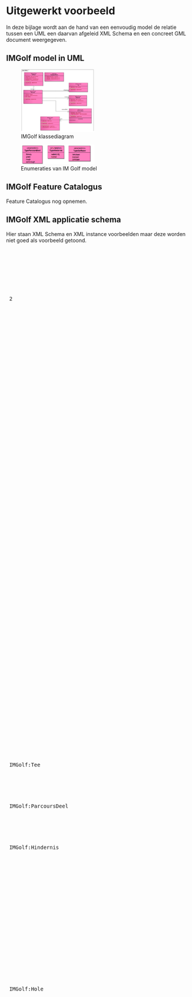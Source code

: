 # Uitgewerkt voorbeeld
In deze bijlage wordt aan de hand van een eenvoudig model de relatie tussen een UML een
daarvan afgeleid XML Schema en een concreet GML document weergegeven.

## IMGolf model in UML

<figure>
    <img src="media/imgolfdiagram.png" width="200">
    <figcaption>IMGolf klassediagram</figcaption>
</figure>

<figure>
    <img src="media/imgolfenums.png" width="200">
    <figcaption>Enumeraties van IM Golf model</figcaption>
</figure>

## IMGolf Feature Catalogus

<aside class="issue">Feature Catalogus nog opnemen.</aside>

## IMGolf XML applicatie schema
<aside class="issue">Hier staan XML Schema en XML instance voorbeelden maar deze worden niet goed als voorbeeld getoond.</aside>

<pre class="example">

<?xml version="1.0" encoding="UTF-8"?>
<schema xmlns="http://www.w3.org/2001/XMLSchema"
xmlns:IMGolf="http://www.geonovum.nl/IMGolf"
 xmlns:gml="http://www.opengis.net/gml/3.2"
xmlns:gmlsf="http://www.opengis.net/gmlsf/2.0"
 elementFormDefault="qualified" targetNamespace="http://www.geonovum.nl/IMGolf"
version="1.0">
 <import namespace="http://www.opengis.net/gml/3.2"
 schemaLocation="http://schemas.opengis.net/gml/3.2.1/gml.xsd"/>
 <import namespace="http://www.opengis.net/gmlsf/2.0"
 schemaLocation="http://schemas.opengis.net/gmlsfProfile/2.0/gmlsfLevels.xsd"/>
 <!--GML Applicatie Schema voor voorbeeld van NEN3610 Versie 1.0 datum 2012-02-20-->
 <annotation>
 <appinfo source="http://schemas.opengis.net/gmlsfProfile/2.0/gmlsfLevels.xsd">
 <gmlsf:ComplianceLevel>2</gmlsf:ComplianceLevel>
 </appinfo>
 </annotation>
 <element name="FeatureCollectionIMGolf" type="IMGolf:FeatureCollectionIMGolfType"
 substitutionGroup="gml:AbstractGML"/>
 <complexType name="FeatureCollectionIMGolfType">
 <complexContent>
 <extension base="gml:AbstractFeatureType">
 <sequence minOccurs="0" maxOccurs="unbounded">
 <element name="featureMember">
 <complexType>
 <complexContent>
 <extension base="gml:AbstractFeatureMemberType">
 <sequence>
 <element ref="gml:AbstractFeature"/>
 </sequence>
 </extension>
 </complexContent>
 </complexType>
 </element>
 </sequence>
 </extension>
 </complexContent>
 </complexType>
 <element name="Hole" substitutionGroup="gml:AbstractFeature" type="IMGolf:HoleType"/>
 <complexType name="HoleType">
 <complexContent>
 <extension base="gml:AbstractFeatureType">
 <sequence>
 <element name="geometrie" type="gml:PointPropertyType"/>
 <element name="identificatie" type="IMGolf:NEN3610IDPropertyType"/>
 <element name="beginGeldigheid" type="dateTime"/>
 <element minOccurs="0" name="eindGeldigheid" type="dateTime"/>
 </sequence>
 </extension>
 </complexContent>
 </complexType>
 <complexType name="HolePropertyType">
<!-- <sequence minOccurs="0">
<element ref="IMGolf:Hole"/>
 </sequence>-->
 <attributeGroup ref="gml:AssociationAttributeGroup"/>
 <attributeGroup ref="gml:OwnershipAttributeGroup"/>
 </complexType>
 <simpleType name="TypeHindernisType">
 <restriction base="string">
 <enumeration value="waterpartij"/>
 <enumeration value="bunker"/>
 </restriction>
 </simpleType>
 <element name="ToegangGolfbaan" substitutionGroup="gml:AbstractObject"
 type="IMGolf:ToegangGolfbaanType"/>
 <complexType name="ToegangGolfbaanType">
 <sequence>
 <element name="alleenVoorLeden" type="boolean"/>
 <element minOccurs="0" name="vereisten" type="string"/>
 <element minOccurs="0" name="etiquette" type="string"/>
 </sequence>
 </complexType>
 <complexType name="ToegangGolfbaanPropertyType">
 <sequence>
 <element ref="IMGolf:ToegangGolfbaan"/>
 </sequence>
 </complexType>
 <simpleType name="TypeGolfbaanType">
 <restriction base="string">
 <enumeration value="linksbaan"/>
 <enumeration value="bosbaan"/>
 <enumeration value="parkbaan"/>
 </restriction>
 </simpleType>
 <element name="Parcours" substitutionGroup="gml:AbstractFeature"
type="IMGolf:ParcoursType"/>
 <complexType name="ParcoursType">
 <complexContent>
 <extension base="gml:AbstractFeatureType">
 <sequence>
 <element name="identificatie" type="IMGolf:NEN3610IDPropertyType"/>
 <element name="nummer" type="integer"/>
 <element name="geometry" type="gml:MultiSurfacePropertyType"/>
 <element name="par" type="integer"/>
 <element maxOccurs="unbounded" minOccurs="0" name="afslagplaats"
 type="IMGolf:TeePropertyType">
 <annotation>
 <appinfo>
 <targetElement
xmlns="http://www.opengis.net/gml/3.2">IMGolf:Tee</targetElement>
 </appinfo>
 </annotation>
 </element>
 <element maxOccurs="unbounded" name="parcoursDeel"
type="IMGolf:ParcoursDeelPropertyType">
 <annotation>
 <appinfo>
 <targetElement
 xmlns="http://www.opengis.net/gml/3.2">IMGolf:ParcoursDeel</targetElement>
 </appinfo>
 </annotation>
 </element>
 <element minOccurs="0" name="hindernis" type="IMGolf:HindernisPropertyType">
 <annotation>
 <appinfo>
 <targetElement
xmlns="http://www.opengis.net/gml/3.2">IMGolf:Hindernis</targetElement>
 </appinfo>
 </annotation>
 </element>
 </sequence>
 </extension>
 </complexContent>
 </complexType>
 <complexType name="ParcoursPropertyType">
 <!--<sequence minOccurs="0">
 <element ref="IMGolf:Parcours"/>
 </sequence>-->
 <attributeGroup ref="gml:AssociationAttributeGroup"/>
 <attributeGroup ref="gml:OwnershipAttributeGroup"/>
 </complexType>
 <element name="ParcoursDeel" substitutionGroup="gml:AbstractFeature"
 type="IMGolf:ParcoursDeelType"/>
 <complexType name="ParcoursDeelType">
 <complexContent>
 <extension base="gml:AbstractFeatureType">
 <sequence>
 <element name="geometry" type="gml:SurfacePropertyType"/>
 <element name="identificatie" type="IMGolf:NEN3610IDPropertyType"/>
 <element name="TypeParcoursDeel" type="IMGolf:TypeParcoursDeelType"/>
 <element name="hole" type="IMGolf:HolePropertyType" minOccurs="0">
 <annotation>
 <appinfo>
 <targetElement
xmlns="http://www.opengis.net/gml/3.2">IMGolf:Hole</targetElement>
 </appinfo>
 </annotation>
 </element>
 </sequence>
 </extension>
 </complexContent>
 </complexType>
 <complexType name="ParcoursDeelPropertyType">
<!-- <sequence minOccurs="0">
 <element ref="IMGolf:ParcoursDeel"/>
 </sequence>-->
 <attributeGroup ref="gml:AssociationAttributeGroup"/>
 <attributeGroup ref="gml:OwnershipAttributeGroup"/>
 </complexType>
 <element name="Tee" substitutionGroup="gml:AbstractFeature" type="IMGolf:TeeType"/>
 <complexType name="TeeType">
 <complexContent>
 <extension base="gml:AbstractFeatureType">
 <sequence>
 <element name="geometry" type="gml:SurfacePropertyType"/>
 <element name="identificatie" type="IMGolf:NEN3610IDPropertyType"/>
 </sequence>
 </extension>
 </complexContent>
 </complexType>
 <complexType name="TeePropertyType">
<!-- <sequence minOccurs="0">
 <element ref="IMGolf:Tee"/>
 </sequence>-->
 <attributeGroup ref="gml:AssociationAttributeGroup"/>
 <attributeGroup ref="gml:OwnershipAttributeGroup"/>
 </complexType>
 <element name="NEN3610ID" substitutionGroup="gml:AbstractObject"
type="IMGolf:NEN3610IDType"/>
 <complexType name="NEN3610IDType">
 <sequence>
 <element name="namespace" type="string"/>
 <element name="lokaalID" type="string"/>
 <element minOccurs="0" name="versie" type="string"/>
 </sequence>
 </complexType>
 <complexType name="NEN3610IDPropertyType">
 <sequence>
 <element ref="IMGolf:NEN3610ID"/>
 </sequence>
 </complexType>
 <simpleType name="TypeParcoursDeelType">
 <restriction base="string">
 <enumeration value="fairway"/>
 <enumeration value="green"/>
 <enumeration value="rough"/>
 <enumeration value="semi-rough"/>
 </restriction>
 </simpleType>
 <element name="Hindernis" substitutionGroup="gml:AbstractFeature"
type="IMGolf:HindernisType"/>
 <complexType name="HindernisType">
 <complexContent>
 <extension base="gml:AbstractFeatureType">
 <sequence>
 <element name="geometrie" type="gml:SurfacePropertyType"/>
 <element name="identificatie" type="IMGolf:NEN3610IDPropertyType"/>
 <element name="typeHindernis" type="IMGolf:TypeHindernisType"/>
 </sequence>
 </extension>
 </complexContent>
 </complexType>
 <complexType name="HindernisPropertyType">
<!-- <sequence minOccurs="0">
 <element ref="IMGolf:Hindernis"/>
 </sequence>-->
 <attributeGroup ref="gml:AssociationAttributeGroup"/>
 <attributeGroup ref="gml:OwnershipAttributeGroup"/>
 </complexType>
 <element name="Golfbaan" substitutionGroup="gml:AbstractFeature"
 type="IMGolf:GolfbaanType"/>
 <complexType name="GolfbaanType">
 <complexContent>
 <extension base="gml:AbstractFeatureType">
 <sequence>
 <element name="geometry" type="gml:MultiSurfacePropertyType"/>
 <element name="naam" type="string"/>
 <element name="typeGolfbaan" type="IMGolf:TypeGolfbaanType"/>
 <element name="toegang" type="IMGolf:ToegangGolfbaanPropertyType"/>
 <element name="identificatie" type="IMGolf:NEN3610IDPropertyType"/>
 <element maxOccurs="unbounded" minOccurs="0" name="hole"
 type="IMGolf:ParcoursPropertyType">
 <annotation>
 <appinfo>
 <targetElement
xmlns="http://www.opengis.net/gml/3.2">IMGolf:Parcours</targetElement>
 </appinfo>
 </annotation>
 </element>
 </sequence>
 </extension>
 </complexContent>
 </complexType>
 <complexType name="GolfbaanPropertyType">
<!-- <sequence minOccurs="0">
 <element ref="IMGolf:Golfbaan"/>
 </sequence>-->
 <attributeGroup ref="gml:AssociationAttributeGroup"/>
 <attributeGroup ref="gml:OwnershipAttributeGroup"/>
 </complexType>
</schema>

</pre>

## IMGolf GML document

<pre class="example">

<?xml version="1.0" encoding="UTF-8"?>
<FeatureCollectionIMGolf xmlns:xlink="http://www.w3.org/1999/xlink"
xmlns:gml="http://www.opengis.net/gml/3.2"
xmlns="http://www.geonovum.nl/IMGolf" xmlns:xsi="http://www.w3.org/2001/XMLSchemainstance"
xsi:schemaLocation="http://www.geonovum.nl/IMGolf IMGolf.xsd" gml:id="ID001">
<gml:boundedBy>
<gml:Envelope srsDimension="2" srsName="urn:opengis:def:crs:EPSG::xxxxx">
<gml:lowerCorner>10 10</gml:lowerCorner>
<gml:upperCorner>20 20</gml:upperCorner>
</gml:Envelope>
</gml:boundedBy>
<featureMember>
<Golfbaan gml:id="G11">
<geometry>
<gml:MultiSurface gml:id="x00">
<gml:surfaceMember>
<gml:Polygon gml:id="x2">
<gml:exterior>
<gml:LinearRing>
<gml:posList>10 10 20 10 20 20 10 20 10 10</gml:posList>
</gml:LinearRing>
</gml:exterior>
</gml:Polygon>
</gml:surfaceMember>
</gml:MultiSurface>
</geometry>
<naam>Openbare golfbaan Westlaren</naam>
<typeGolfbaan>bosbaan</typeGolfbaan>
<toegang>
<ToegangGolfbaan>
<alleenVoorLeden>false</alleenVoorLeden>
</ToegangGolfbaan>
</toegang>
<identificatie>
<NEN3610ID>
<namespace>NL.IMGOLF</namespace>
<lokaalID>G1</lokaalID>
</NEN3610ID>
</identificatie>
<hole xlink:href="#Hin1v1"/>
</Golfbaan>
</featureMember>
<featureMember>
<Parcours gml:id="Hin1v1">
<identificatie>
<NEN3610ID>
<namespace>NL.IMGOLF</namespace>
<lokaalID>Hin1</lokaalID>
<versie>1</versie>
</NEN3610ID>
</identificatie>
<nummer>1</nummer>
<geometry>
<gml:MultiSurface gml:id="x01">
<gml:surfaceMember>
<gml:Polygon gml:id="x3">
<gml:exterior>
<gml:LinearRing>
<gml:posList>11 11 15 11 15 19 11 19 11 11</gml:posList>
</gml:LinearRing>
</gml:exterior>
</gml:Polygon>
</gml:surfaceMember>
</gml:MultiSurface>
</geometry>
<par>5</par>
<afslagplaats xlink:href="#t01"/>
<parcoursDeel xlink:href="#pd01"/>
<parcoursDeel xlink:href="pd02"/>
</Parcours>
</featureMember>
<featureMember>
<Tee gml:id="t01">
<geometry>
<gml:Polygon gml:id="x4">
<gml:exterior>
<gml:LinearRing>
<gml:posList>12 12 14 12 14 13 12 13 12 12</gml:posList>
</gml:LinearRing>
</gml:exterior>
</gml:Polygon>
</geometry>
<identificatie>
<NEN3610ID>
<namespace>NL.IMGOLF</namespace>
<lokaalID>t01</lokaalID>
</NEN3610ID>
</identificatie>
</Tee>
</featureMember>
<featureMember>
<ParcoursDeel gml:id="pd01">
<geometry>
<gml:Polygon gml:id="x06">
<gml:exterior>
<gml:LinearRing>
<gml:posList>12 13 14 13 14 17 12 17 12 13</gml:posList>
</gml:LinearRing>
</gml:exterior>
</gml:Polygon>
</geometry>
<identificatie>
<NEN3610ID>
<namespace>NL.IMGOLF</namespace>
<lokaalID>pd01</lokaalID>
</NEN3610ID>
</identificatie>
<TypeParcoursDeel>fairway</TypeParcoursDeel>
</ParcoursDeel>
</featureMember>
<featureMember>
<ParcoursDeel gml:id="pd02">
<geometry>
<gml:Polygon gml:id="x07">
<gml:exterior>
<gml:LinearRing>
<gml:posList>12 17 14 17 14 18.5 12 18.5 12 17</gml:posList>
</gml:LinearRing>
</gml:exterior>
</gml:Polygon>
</geometry>
<identificatie>
<NEN3610ID>
<namespace>NL.IMGOLF</namespace>
<lokaalID>pd01</lokaalID>
</NEN3610ID>
</identificatie>
<TypeParcoursDeel>green</TypeParcoursDeel>
<hole xlink:href="#h01"/>
</ParcoursDeel>
</featureMember>
<featureMember>
<Hole gml:id="h01">
<geometrie>
<gml:Point gml:id="x5">
<gml:pos>13 18</gml:pos>
</gml:Point>
</geometrie>
<identificatie>
<NEN3610ID>
<namespace>NL.IMGOLF</namespace>
<lokaalID>h01</lokaalID>
</NEN3610ID>
</identificatie>
<beginGeldigheid>2011-12-01T00:00:00</beginGeldigheid>
</Hole>
</featureMember>
</FeatureCollectionIMGolf>

</pre>